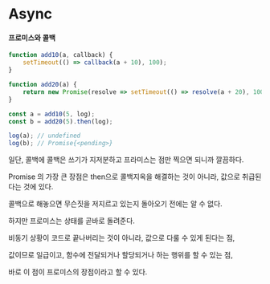 # Async



#### 프로미스와 콜백

```javascript
function add10(a, callback) {
    setTimeout(() => callback(a + 10), 100);
}

function add20(a) {
    return new Promise(resolve => setTimeout(() => resolve(a + 20), 100))
}

const a = add10(5, log);
const b = add20(5).then(log);

log(a); // undefined
log(b); // Promise{<pending>}
```



일단, 콜백에 콜백은 쓰기가 지저분하고 프라미스는 점만 찍으면 되니까 깔끔하다. 

Promise 의 가장 큰 장점은 then으로 콜백지옥을 해결하는 것이 아니라,  값으로 취급된다는 것에 있다. 



콜백으로 해놓으면 무슨짓을 저지르고 있는지 돌아오기 전에는 알 수 없다.

하지만 프로미스는 상태를 곧바로 돌려준다. 



비동기 상황이 코드로 끝나버리는 것이 아니라, 값으로 다룰 수 있게 된다는 점,

값이므로 일급이고, 함수에 전달되거나 할당되거나 하는 행위를 할 수 있는 점,

바로 이 점이 프로미스의 장점이라고 할 수 있다. 



